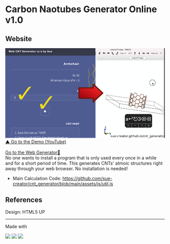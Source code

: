 # Carbon Naotubes Generator Online v1.0
## Website
![Carbon Nanotubes Generator Demonstration](readmeImg.png)
<br><a href="https://github.com/sue-creator/cnt_generator/blob/main/readmeImg.png">  ▲ Go to the Demo (YouTube) </a>
<br><br>
<a href="https://sue-creator.github.io/cnt_generator/" target="_blank" rel="noopener noreferrer">Go to the Web Generator🔮</a><br>
No one wants to install a program that is only used every once in a while and for a short period of time. This generates CNTs' atmoic structures right away through your web browser. No installation is needed! 

- Main Calculation Code: https://github.com/sue-creator/cnt_generator/blob/main/assets/js/util.js


## References
Design: HTML5 UP<br>

***
Made with
<p>
<img src="https://img.shields.io/badge/HTML5-E34F26?style=for-the-badge&logo=html5&logoColor=white"/> <img src="https://img.shields.io/badge/CSS3-1572B6?style=for-the-badge&logo=css3&logoColor=white"/> <img src="https://img.shields.io/badge/JavaScript-F7DF1E?style=for-the-badge&logo=javascript&logoColor=black"/>
</p>
